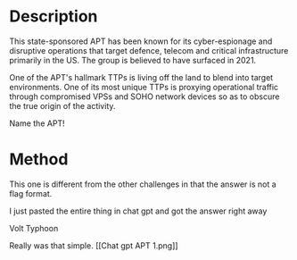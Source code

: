 # Description
This state-sponsored APT has been known for its cyber-espionage and disruptive operations that target defence, telecom and critical infrastructure primarily in the US. The group is believed to have surfaced in 2021.

One of the APT's hallmark TTPs is living off the land to blend into target environments. One of its most unique TTPs is proxying operational traffic through compromised VPSs and SOHO network devices so as to obscure the true origin of the activity.

Name the APT!
# Method

This one is different from the other challenges in that the answer is not a flag format.

I just pasted the entire thing in chat gpt and got the answer right away

Volt Typhoon

Really was that simple.
[[Chat gpt APT 1.png]]
